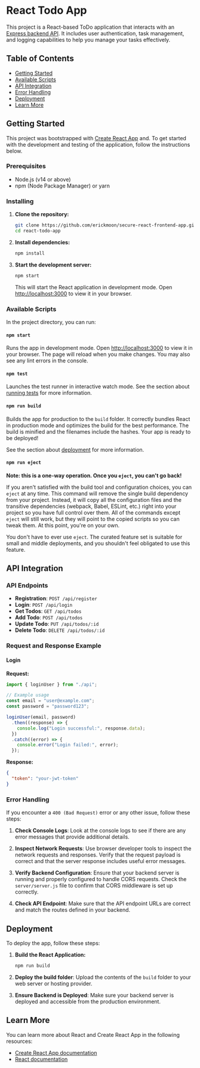 # React Todo App

This project is a React-based ToDo application that interacts with an [Express backend API](https://github.com/erickmoon/Simple-Secure-Node.js-API-for-a-todo-list-app). It includes user authentication, task management, and logging capabilities to help you manage your tasks effectively.

## Table of Contents

- [Getting Started](#getting-started)
- [Available Scripts](#available-scripts)
- [API Integration](#api-integration)
- [Error Handling](#error-handling)
- [Deployment](#deployment)
- [Learn More](#learn-more)

## Getting Started

This project was bootstrapped with [Create React App](https://github.com/facebook/create-react-app) and. To get started with the development and testing of the application, follow the instructions below.

### Prerequisites

- Node.js (v14 or above)
- npm (Node Package Manager) or yarn

### Installing

1. **Clone the repository:**

   ```bash
   git clone https://github.com/erickmoon/secure-react-frontend-app.git
   cd react-todo-app
   ```

2. **Install dependencies:**

   ```bash
   npm install
   ```

3. **Start the development server:**

   ```bash
   npm start
   ```

   This will start the React application in development mode. Open [http://localhost:3000](http://localhost:3000) to view it in your browser.

### Available Scripts

In the project directory, you can run:

#### `npm start`

Runs the app in development mode. Open [http://localhost:3000](http://localhost:3000) to view it in your browser. The page will reload when you make changes. You may also see any lint errors in the console.

#### `npm test`

Launches the test runner in interactive watch mode. See the section about [running tests](https://facebook.github.io/create-react-app/docs/running-tests) for more information.

#### `npm run build`

Builds the app for production to the `build` folder. It correctly bundles React in production mode and optimizes the build for the best performance. The build is minified and the filenames include the hashes. Your app is ready to be deployed!

See the section about [deployment](https://facebook.github.io/create-react-app/docs/deployment) for more information.

#### `npm run eject`

**Note: this is a one-way operation. Once you `eject`, you can't go back!**

If you aren't satisfied with the build tool and configuration choices, you can `eject` at any time. This command will remove the single build dependency from your project. Instead, it will copy all the configuration files and the transitive dependencies (webpack, Babel, ESLint, etc.) right into your project so you have full control over them. All of the commands except `eject` will still work, but they will point to the copied scripts so you can tweak them. At this point, you're on your own.

You don't have to ever use `eject`. The curated feature set is suitable for small and middle deployments, and you shouldn't feel obligated to use this feature.

## API Integration

### API Endpoints

- **Registration**: `POST /api/register`
- **Login**: `POST /api/login`
- **Get Todos**: `GET /api/todos`
- **Add Todo**: `POST /api/todos`
- **Update Todo**: `PUT /api/todos/:id`
- **Delete Todo**: `DELETE /api/todos/:id`

### Request and Response Example

#### Login

**Request:**

```javascript
import { loginUser } from "./api";

// Example usage
const email = "user@example.com";
const password = "password123";

loginUser(email, password)
  .then((response) => {
    console.log("Login successful:", response.data);
  })
  .catch((error) => {
    console.error("Login failed:", error);
  });
```

**Response:**

```json
{
  "token": "your-jwt-token"
}
```

### Error Handling

If you encounter a `400 (Bad Request)` error or any other issue, follow these steps:

1. **Check Console Logs**: Look at the console logs to see if there are any error messages that provide additional details.

2. **Inspect Network Requests**: Use browser developer tools to inspect the network requests and responses. Verify that the request payload is correct and that the server response includes useful error messages.

3. **Verify Backend Configuration**: Ensure that your backend server is running and properly configured to handle CORS requests. Check the `server/server.js` file to confirm that CORS middleware is set up correctly.

4. **Check API Endpoint**: Make sure that the API endpoint URLs are correct and match the routes defined in your backend.

## Deployment

To deploy the app, follow these steps:

1. **Build the React Application:**

   ```bash
   npm run build
   ```

2. **Deploy the build folder**: Upload the contents of the `build` folder to your web server or hosting provider.

3. **Ensure Backend is Deployed**: Make sure your backend server is deployed and accessible from the production environment.

## Learn More

You can learn more about React and Create React App in the following resources:

- [Create React App documentation](https://facebook.github.io/create-react-app/docs/getting-started)
- [React documentation](https://reactjs.org/)
